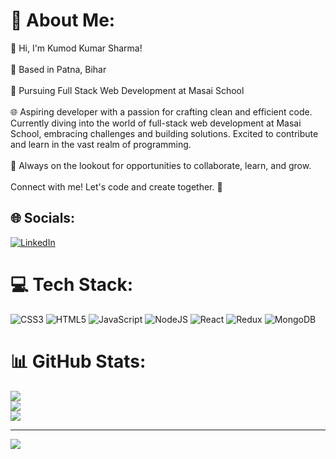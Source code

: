 # 💫 About Me:
👋 Hi, I'm Kumod Kumar Sharma!<br><br>📍 Based in Patna, Bihar<br><br>🚀 Pursuing Full Stack Web Development at Masai School<br><br>🌐 Aspiring developer with a passion for crafting clean and efficient code. Currently diving into the world of full-stack web development at Masai School, embracing challenges and building solutions. Excited to contribute and learn in the vast realm of programming.<br><br>🌱 Always on the lookout for opportunities to collaborate, learn, and grow.<br><br>Connect with me! Let's code and create together. 🚀


## 🌐 Socials:
[![LinkedIn](https://img.shields.io/badge/LinkedIn-%230077B5.svg?logo=linkedin&logoColor=white)](https://linkedin.com/in/kumodks) 

# 💻 Tech Stack:
![CSS3](https://img.shields.io/badge/css3-%231572B6.svg?style=for-the-badge&logo=css3&logoColor=white) ![HTML5](https://img.shields.io/badge/html5-%23E34F26.svg?style=for-the-badge&logo=html5&logoColor=white) ![JavaScript](https://img.shields.io/badge/javascript-%23323330.svg?style=for-the-badge&logo=javascript&logoColor=%23F7DF1E) ![NodeJS](https://img.shields.io/badge/node.js-6DA55F?style=for-the-badge&logo=node.js&logoColor=white) ![React](https://img.shields.io/badge/react-%2320232a.svg?style=for-the-badge&logo=react&logoColor=%2361DAFB) ![Redux](https://img.shields.io/badge/redux-%23593d88.svg?style=for-the-badge&logo=redux&logoColor=white) ![MongoDB](https://img.shields.io/badge/MongoDB-%234ea94b.svg?style=for-the-badge&logo=mongodb&logoColor=white)
# 📊 GitHub Stats:
![](https://github-readme-stats.vercel.app/api?username=kumod1164&theme=dark&hide_border=false&include_all_commits=false&count_private=false)<br/>
![](https://github-readme-streak-stats.herokuapp.com/?user=kumod1164&theme=dark&hide_border=false)<br/>
![](https://github-readme-stats.vercel.app/api/top-langs/?username=kumod1164&theme=dark&hide_border=false&include_all_commits=false&count_private=false&layout=compact)

---
[![](https://visitcount.itsvg.in/api?id=kumod1164&icon=0&color=0)](https://visitcount.itsvg.in)

<!-- Proudly created with GPRM ( https://gprm.itsvg.in ) -->
